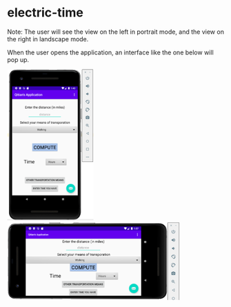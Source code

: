 # electric-time

Note: The user will see the view on the left in portrait mode, and the view on the right in landscape mode. 

When the user opens the application, an interface like the one below will pop up. 

<img style="max-width: 200px; height: auto; " src = "images/initial(por).png"><img style="max-width: 400px; height: auto; " src = "images/initial(lan).png" >




